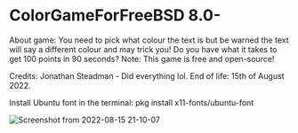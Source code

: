 # ColorGameForFreeBSD 8.0-
About game: You need to pick what colour the text is but be warned the text will say a different colour and may trick you! Do you have what it takes to get 100 points in 90 seconds? Note: This game is free and open-source!

Credits: Jonathan Steadman - Did everything lol. End of life: 15th of August 2022. 

Install Ubuntu font in the terminal: pkg install x11-fonts/ubuntu-font

![Screenshot from 2022-08-15 21-10-07](https://user-images.githubusercontent.com/52569279/184712130-fa70dc6a-76f1-4036-945e-086cd113e43c.png)
